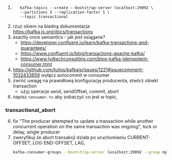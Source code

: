 1. ```shell
      kafka-topics --create --bootstrap-server localhost:29092 \
      --partitions 3 --replication-factor 1 \
      --topic transactional
   ```
2. rzuć okiem na biedną dokumentacje https://kafka.js.org/docs/transactions
2. exactly once semantics - jak jest osiągane?
   - https://developer.confluent.io/learn/kafka-transactions-and-guarantees/
   - https://www.confluent.io/blog/transactions-apache-kafka/
   - https://www.lydtechconsulting.com/blog-kafka-idempotent-consumer.html
3. https://github.com/tulios/kafkajs/issues/1221#issuecomment-1032433659 wyłącz autocommit w consumer
4. zwróć uwagę na prawidłową konfigurację producenta, stwórz obiekt transaction
    - użyj operacje send, sendOffset, commit, abort
5. napisz `consumer.ts` aby zobaczyć co jest w topic,

### transactional_abort
6. fix "The producer attempted to update a transaction while another concurrent operation on the same transaction was ongoing", lock or delay, single producer
7. zweryfikuj że abort transakcji działa po uruchomieniu CURRENT-OFFSET, LOG-END-OFFSET, LAG, 
   ```sh
   kafka-consumer-groups --bootstrap-server localhost:29092 --group my-transactional-abort --describe
   ```
